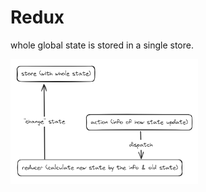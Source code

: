 # Redux

whole global state is stored in a single store.

<img src=images/redux_basics.png width=300 />
